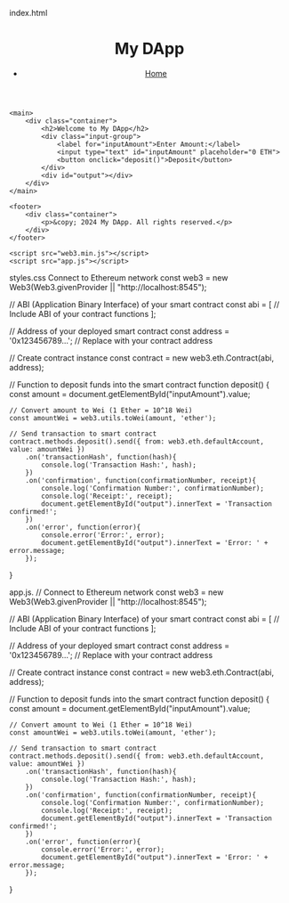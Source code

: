 index.html
<!DOCTYPE html>
<html lang="en">
<head>
    <meta charset="UTF-8">
    <meta name="viewport" content="width=device-width, initial-scale=1.0">
    <title>My DApp</title>
    <link rel="stylesheet" href="styles.css">
</head>
<body>
    <header>
        <div class="container">
            <h1>My DApp</h1>
            <nav>
                <ul>
                    <li><a href="#">Home</a></li>
                    <!-- Add more navigation links as needed -->
                </ul>
            </nav>
        </div>
    </header>

    <main>
        <div class="container">
            <h2>Welcome to My DApp</h2>
            <div class="input-group">
                <label for="inputAmount">Enter Amount:</label>
                <input type="text" id="inputAmount" placeholder="0 ETH">
                <button onclick="deposit()">Deposit</button>
            </div>
            <div id="output"></div>
        </div>
    </main>

    <footer>
        <div class="container">
            <p>&copy; 2024 My DApp. All rights reserved.</p>
        </div>
    </footer>

    <script src="web3.min.js"></script>
    <script src="app.js"></script>
</body>
</html>

styles.css
 Connect to Ethereum network
const web3 = new Web3(Web3.givenProvider || "http://localhost:8545");

// ABI (Application Binary Interface) of your smart contract
const abi = [
    // Include ABI of your contract functions
];

// Address of your deployed smart contract
const address = '0x123456789...'; // Replace with your contract address

// Create contract instance
const contract = new web3.eth.Contract(abi, address);

// Function to deposit funds into the smart contract
function deposit() {
    const amount = document.getElementById("inputAmount").value;
    
    // Convert amount to Wei (1 Ether = 10^18 Wei)
    const amountWei = web3.utils.toWei(amount, 'ether');
    
    // Send transaction to smart contract
    contract.methods.deposit().send({ from: web3.eth.defaultAccount, value: amountWei })
        .on('transactionHash', function(hash){
            console.log('Transaction Hash:', hash);
        })
        .on('confirmation', function(confirmationNumber, receipt){
            console.log('Confirmation Number:', confirmationNumber);
            console.log('Receipt:', receipt);
            document.getElementById("output").innerText = 'Transaction confirmed!';
        })
        .on('error', function(error){
            console.error('Error:', error);
            document.getElementById("output").innerText = 'Error: ' + error.message;
        });
}

app.js.
// Connect to Ethereum network
const web3 = new Web3(Web3.givenProvider || "http://localhost:8545");

// ABI (Application Binary Interface) of your smart contract
const abi = [
    // Include ABI of your contract functions
];

// Address of your deployed smart contract
const address = '0x123456789...'; // Replace with your contract address

// Create contract instance
const contract = new web3.eth.Contract(abi, address);

// Function to deposit funds into the smart contract
function deposit() {
    const amount = document.getElementById("inputAmount").value;
    
    // Convert amount to Wei (1 Ether = 10^18 Wei)
    const amountWei = web3.utils.toWei(amount, 'ether');
    
    // Send transaction to smart contract
    contract.methods.deposit().send({ from: web3.eth.defaultAccount, value: amountWei })
        .on('transactionHash', function(hash){
            console.log('Transaction Hash:', hash);
        })
        .on('confirmation', function(confirmationNumber, receipt){
            console.log('Confirmation Number:', confirmationNumber);
            console.log('Receipt:', receipt);
            document.getElementById("output").innerText = 'Transaction confirmed!';
        })
        .on('error', function(error){
            console.error('Error:', error);
            document.getElementById("output").innerText = 'Error: ' + error.message;
        });
}
